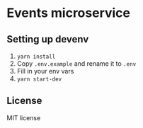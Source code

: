 # Events microservice

## Setting up devenv

1.  `yarn install`
2.  Copy `.env.example` and rename it to `.env`
3.  Fill in your env vars
4.  `yarn start-dev`

## License

MIT license
